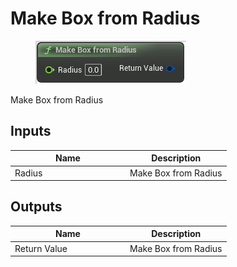 # Make Box from Radius

<div align="left" data-full-width="false">

<figure><img src="Make_Box_from_Radius.png" alt=""><figcaption></figcaption></figure>

</div>

Make Box from Radius

## Inputs

<table>
<thead><tr><th width="170">Name</th><th>Description</th></tr></thead>
<tbody>
<tr><td>Radius</td><td>Make Box from Radius</td></tr>
</tbody>
</table>

## Outputs

<table>
<thead><tr><th width="170">Name</th><th>Description</th></tr></thead>
<tbody>
<tr><td>Return Value</td><td>Make Box from Radius</td></tr>
</tbody>
</table>